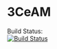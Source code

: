 3CeAM
========

Build Status:  
[![Build Status](https://travis-ci.org/3CeAM/3CeAM.svg)](https://travis-ci.org/3CeAM/3CeAM)


